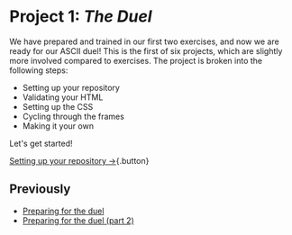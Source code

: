 # Project 1: *The Duel*

We have prepared and trained in our first two exercises, and now we are ready for our ASCII duel! This is the first of six projects, which are slightly more involved compared to exercises. The project is broken into the following steps:

* Setting up your repository
* Validating your HTML
* Setting up the CSS
* Cycling through the frames
* Making it your own

Let's get started!

[Setting up your repository &rarr;](repo){.button}

## Previously

* [Preparing for the duel](../week2/duel)
* [Preparing for the duel (part 2)](../week3/duel)
